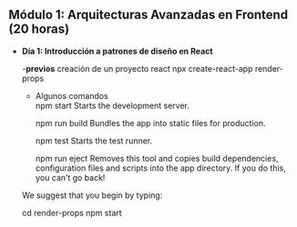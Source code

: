 ## **Módulo 1: Arquitecturas Avanzadas en Frontend (20 horas)**

- **Día 1: Introducción a patrones de diseño en React**
	
	-**previos**
	 creación de un proyecto react
		npx create-react-app render-props
		
	- Algunos comandos	
	  npm start
		Starts the development server.

	  npm run build
		Bundles the app into static files for production.

	  npm test
		Starts the test runner.

	  npm run eject
		Removes this tool and copies build dependencies, configuration files
		and scripts into the app directory. If you do this, you can’t go back!

	We suggest that you begin by typing:

	 cd render-props
	  npm start		
